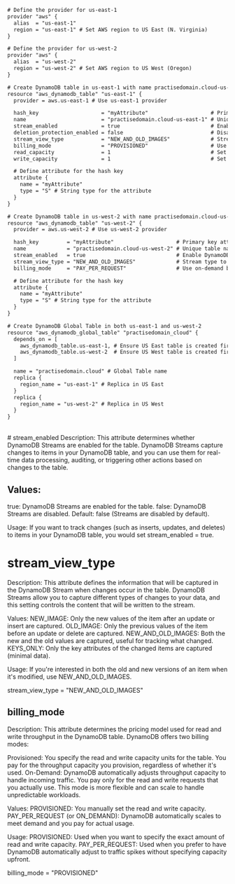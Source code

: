 ```xml
# Define the provider for us-east-1
provider "aws" {
  alias  = "us-east-1"
  region = "us-east-1" # Set AWS region to US East (N. Virginia)
}

# Define the provider for us-west-2
provider "aws" {
  alias  = "us-west-2"
  region = "us-west-2" # Set AWS region to US West (Oregon)
}

# Create DynamoDB table in us-east-1 with name practisedomain.cloud-us-east-1
resource "aws_dynamodb_table" "us-east-1" {
  provider = aws.us-east-1 # Use us-east-1 provider

  hash_key                    = "myAttribute"                    # Primary key attribute
  name                        = "practisedomain.cloud-us-east-1" # Unique table name for this region
  stream_enabled              = true                             # Enable DynamoDB Streams (optional)
  deletion_protection_enabled = false                            # Disable deletion protection (default is false)
  stream_view_type            = "NEW_AND_OLD_IMAGES"             # Stream type to capture both old and new images of records (optional)
  billing_mode                = "PROVISIONED"                    # Use provisioned capacity (steady workloads)
  read_capacity               = 1                                # Set read capacity units
  write_capacity              = 1                                # Set write capacity units

  # Define attribute for the hash key
  attribute {
    name = "myAttribute"
    type = "S" # String type for the attribute
  }
}

# Create DynamoDB table in us-west-2 with name practisedomain.cloud-us-west-2
resource "aws_dynamodb_table" "us-west-2" {
  provider = aws.us-west-2 # Use us-west-2 provider

  hash_key         = "myAttribute"                    # Primary key attribute
  name             = "practisedomain.cloud-us-west-2" # Unique table name for this region
  stream_enabled   = true                             # Enable DynamoDB Streams (optional)
  stream_view_type = "NEW_AND_OLD_IMAGES"             # Stream type to capture both old and new images (optional)
  billing_mode     = "PAY_PER_REQUEST"                # Use on-demand billing (for unpredictable workloads)

  # Define attribute for the hash key
  attribute {
    name = "myAttribute"
    type = "S" # String type for the attribute
  }
}

# Create DynamoDB Global Table in both us-east-1 and us-west-2
resource "aws_dynamodb_global_table" "practisedomain_cloud" {
  depends_on = [
    aws_dynamodb_table.us-east-1, # Ensure US East table is created first
    aws_dynamodb_table.us-west-2  # Ensure US West table is created first
  ]

  name = "practisedomain.cloud" # Global Table name
  replica {
    region_name = "us-east-1" # Replica in US East
  }
  replica {
    region_name = "us-west-2" # Replica in US West
  }
}

```
<br>
# stream_enabled
Description: This attribute determines whether DynamoDB Streams are enabled for the table. DynamoDB Streams capture changes to items in your DynamoDB table, and you can use them for real-time data processing, auditing, or triggering other actions based on changes to the table.

## Values:
true: DynamoDB Streams are enabled for the table.
false: DynamoDB Streams are disabled.
Default: false (Streams are disabled by default).

Usage: 
If you want to track changes (such as inserts, updates, and deletes) to items in your DynamoDB table, you would set stream_enabled = true.
<br>
# stream_view_type
Description: This attribute defines the information that will be captured in the DynamoDB Stream when changes occur in the table. DynamoDB Streams allow you to capture different types of changes to your data, and this setting controls the content that will be written to the stream.

Values:
NEW_IMAGE: Only the new values of the item after an update or insert are captured.
OLD_IMAGE: Only the previous values of the item before an update or delete are captured.
NEW_AND_OLD_IMAGES: Both the new and the old values are captured, useful for tracking what changed.
KEYS_ONLY: Only the key attributes of the changed items are captured (minimal data).

Usage: 
If you're interested in both the old and new versions of an item when it's modified, use NEW_AND_OLD_IMAGES.

stream_view_type = "NEW_AND_OLD_IMAGES"
<br>
## billing_mode
Description: This attribute determines the pricing model used for read and write throughput in the DynamoDB table. DynamoDB offers two billing modes:

Provisioned: You specify the read and write capacity units for the table. You pay for the throughput capacity you provision, regardless of whether it's used.
On-Demand: DynamoDB automatically adjusts throughput capacity to handle incoming traffic. You pay only for the read and write requests that you actually use. This mode is more flexible and can scale to handle unpredictable workloads.

Values:
PROVISIONED: You manually set the read and write capacity.
PAY_PER_REQUEST (or ON_DEMAND): DynamoDB automatically scales to meet demand and you pay for actual usage.

Usage:
PROVISIONED: Used when you want to specify the exact amount of read and write capacity.
PAY_PER_REQUEST: Used when you prefer to have DynamoDB automatically adjust to traffic spikes without specifying capacity upfront.

billing_mode = "PROVISIONED"
